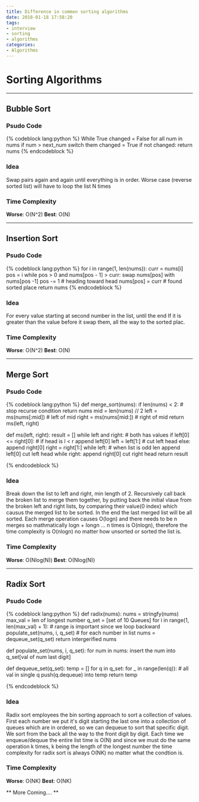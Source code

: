 ```yaml
---
title: Difference in common sorting algorithms
date: 2018-01-18 17:58:20
tags:
- interview
- sorting
- algorithms
categories:
- Algorithms
---
```



# Sorting Algorithms
***
## Bubble Sort
### Psudo Code
{% codeblock lang:python %}
While True
  changed = False
  for all num in nums
        if num > next_num
            switch them
            changed = True
    if not changed:
        return nums
{% endcodeblock %}

### Idea
Swap pairs again and again until everything is in order.
Worse case (reverse sorted list) will have to loop the list N times

### Time Complexity
**Worse**: O(N^2)
**Best**: O(N)

<!--more-->

***
## Insertion Sort
### Psudo Code
{% codeblock lang:python %}
for i in range(1, len(nums)):
    curr = nums[i]
    pos = i
    while pos > 0 and nums[pos - 1] >  curr:
        swap nums[pos] with nums[pos -1]
        pos -= 1  # heading toward head
    nums[pos] = curr  # found sorted place
return nums
{% endcodeblock %}

### Idea
For every value starting at second number in the list, until the end
If it is greater than the value before it swap them, all the way to
the sorted plac.

### Time Complexity
**Worse**: O(N^2)
**Best**: O(N)

***
## Merge Sort
### Psudo Code
{% codeblock lang:python %}
def merge_sort(nums):
    if len(nums) <  2:  # stop recurse condition
        return nums
    mid = len(nums) // 2
    left = ms(nums[:mid])  # left of mid
    right = ms(nums[mid:])  # right of mid
    return ms(left, right)

def ms(left, right):
    result = []
    while left and right:  # both has values
        if left[0] <= right[0]:  # if head is l < r
            append left[0]
            left = left[1:]  # cut left head
        else:
            append right[0]
            right = right[1:]
    while left:  # when list is odd len
        append left[0]
        cut left head
    while right:
        append right[0]
        cut right head
    return result

{% endcodeblock %}

### Idea
Break down the list to left and right, min length of 2.
Recursively call back the broken list to merge them together,
by putting back the initial vlaue from the broken left and right lists,
by comparing their value(0 index) which causus the merged list to be sorted.
In the end the last merged list will be all sorted.
Each merge operation causes O(logn) and there needs to be n merges
so mathmatically logn + longn ... n times is O(nlogn), therefore the time
complexity is O(nlogn) no matter how unsorted or sorted the list is.

### Time Complexity
**Worse**: O(Nlog(N))
**Best**: O(Nlog(N))

***
## Radix Sort
### Psudo Code
{% codeblock lang:python %}
def radix(nums):
    nums = stringfy(nums)
    max_val = len of longest number
    q_set = [set of 10 Queues]
    for i in range(1, len(max_val) + 1):  # range is important since we loop backward
        populate_set(nums, i, q_set)  # for each number in list
        nums = dequeue_set(q_set)
    return intergerified nums

def populate_set(nums, i, q_set):
    for num in nums:
        insert the num into q_set[val of num last digit]

def dequeue_set(q_set):
    temp = []
    for q in q_set:
        for _ in range(len(q)):  # all val in single q
            push(q.dequeue) into temp
    return temp

{% endcodeblock %}

### Idea
Radix sort employees the bin sorting approach to sort a collection of values.
First each number we put it's digit starting the last one into a collection of queues
which are in ordered, so we can dequeue to sort that specific digit.
We sort from the back all the way to the front digit by digit.
Each time we enqueue/dequue the entire list time is O(N) and since we must do the same
operation k times, k being the length of the longest number the time complexity for
radix sort is always O(NK) no matter what the condtion is.


### Time Complexity
**Worse**: O(NK)
**Best**: O(NK)

** More Coming.... **